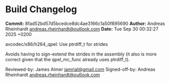 # Build Changelog

**Commit:** 8fad52bd57d5bcedce8dc4ae3166c1a50f895690
**Author:** Andreas Rheinhardt <andreas.rheinhardt@outlook.com>
**Date:** Tue Sep 30 00:32:27 2025 +0200

avcodec/x86/h264_qpel: Use ptrdiff_t for strides

Avoids having to sign-extend the strides in the assembly
(it also is more correct given that the qpel_mc_func
already uses ptrdiff_t).

Reviewed-by: James Almer <jamrial@gmail.com>
Signed-off-by: Andreas Rheinhardt <andreas.rheinhardt@outlook.com>
